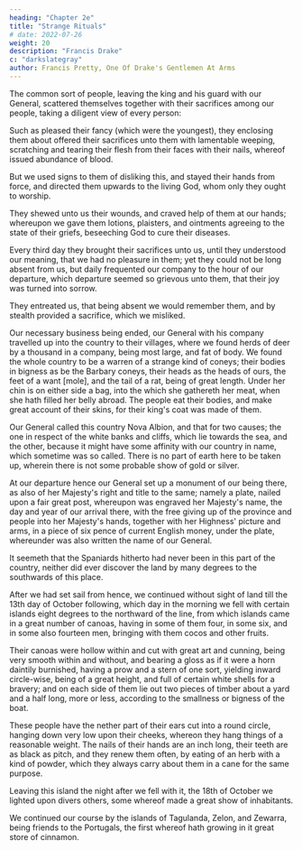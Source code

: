 ```yaml
---
heading: "Chapter 2e"
title: "Strange Rituals"
# date: 2022-07-26
weight: 20
description: "Francis Drake"
c: "darkslategray"
author: Francis Pretty, One Of Drake's Gentlemen At Arms
---
```



The common sort of people, leaving the king and his guard with our General, scattered themselves together with their sacrifices among our people, taking a diligent view of every person: 

Such as pleased their fancy (which were the youngest), they enclosing them about offered their sacrifices unto them with lamentable weeping, scratching and tearing their flesh from their faces with their nails, whereof issued abundance of blood. 

But we used signs to them of disliking this, and stayed their hands from force, and directed them upwards to the living God, whom only they ought to worship. 

They shewed unto us their wounds, and craved help of them at our hands; whereupon we gave them lotions, plaisters, and ointments agreeing to the state of their griefs, beseeching God to cure their diseases.

Every third day they brought their sacrifices unto us, until they understood our meaning, that we had no pleasure in them; yet they could not be long absent from us, but daily frequented our company to the hour of our departure, which departure seemed so grievous unto them, that their joy was turned into sorrow.

They entreated us, that being absent we would remember them, and by stealth provided a sacrifice, which we misliked.

Our necessary business being ended, our General with his company travelled up into the country to their villages, where we found herds of deer by a thousand in a company, being most large, and fat of body. We found the whole country to be a warren of a strange kind of coneys; their bodies in bigness as be the Barbary coneys, their heads as the heads of ours, the feet of a want [mole], and the tail of a rat, being of great length. Under her chin is on either side a bag, into the which she gathereth her meat, when she hath filled her belly abroad. The people eat their bodies, and make great account of their skins, for their king's coat was made of them. 

Our General called this country Nova Albion, and that for two causes; the one in respect of the white banks and cliffs, which lie towards the sea, and the other, because it might have some affinity with our country in name, which sometime was so called. There is no part of earth here to be taken up, wherein there is not some probable show of gold or silver.

At our departure hence our General set up a monument of our being there, as also of her Majesty's right and title to the same; namely a plate, nailed upon a fair great post, whereupon was engraved her Majesty's name, the day and year of our arrival there, with the free giving up of the province and people into her Majesty's hands, together with her Highness' picture and arms, in a piece of six pence of current English money, under the plate, whereunder was also written the name of our General.

It seemeth that the Spaniards hitherto had never been in this part of the country, neither did ever discover the land by many degrees to the southwards of this place.

After we had set sail from hence, we continued without sight of land till the 13th day of October following, which day in the morning we fell with certain islands eight degrees to the northward of the line, from which islands came in a great number of canoas, having in some of them four, in some six, and in some also fourteen men, bringing with them cocos and other fruits.

Their canoas were hollow within and cut with great art and cunning, being very smooth within and without, and bearing a gloss as if it were a horn daintily burnished, having a prow and a stern of one sort, yielding inward circle-wise, being of a great height, and full of certain white shells for a bravery; and on each side of them lie out two pieces of timber about a yard and a half long, more or less, according to the smallness or bigness of the boat. 

These people have the nether part of their ears cut into a round circle, hanging down very low upon their cheeks, whereon they hang things of a reasonable weight. The nails of their hands are an inch long, their teeth are as black as pitch, and they renew them often, by eating of an herb with a kind of powder, which they always carry about them in a cane for the same purpose.

Leaving this island the night after we fell with it, the 18th of October we lighted upon divers others, some whereof made a great show of inhabitants. 

We continued our course by the islands of Tagulanda, Zelon, and Zewarra, being friends to the Portugals, the first whereof hath growing in it great store of cinnamon. 


